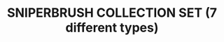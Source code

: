 ---
layout: product
title: "SNIPERBRUSH COLLECTION SET (7 different types)"
price: "360" 
desc: "Set četkica"
img_path: "/assets/img/A.MIG-8570.webp"
brand: "AMMO"
available: true
special_offer: true
new: false
soon: false
cat: "070000"
subcat: "070100"
subsubcat: "070102"
sifra: "A.MIG-8570"
popular: false
---